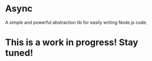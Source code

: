 
Async
=====

A simple and powerful abstraction lib for easily writing Node.js code.



This is a work in progress! Stay tuned!
=======================================







